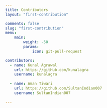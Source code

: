 ```yaml
---
title: Contributors
layout: "first-contribution"

comments: false
slug: "first-contribution"
menu:
    main: 
        weight: -50
        params:
            icon: git-pull-request

contributors:
  - name: Kunal Agrawal
    url: https://gitHub.com/kunalagra
    username: kunalagra
    
  - name: Aman Tiwari
    url: https://github.com/SultanIndian007
    username: SultanIndian007
    
---
```

